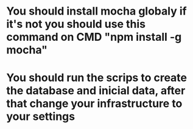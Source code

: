 # You should install mocha globaly if it's not you should use this command on CMD "npm install -g mocha"
# You should run the scrips to create the database and inicial data, after that change your infrastructure to your settings
